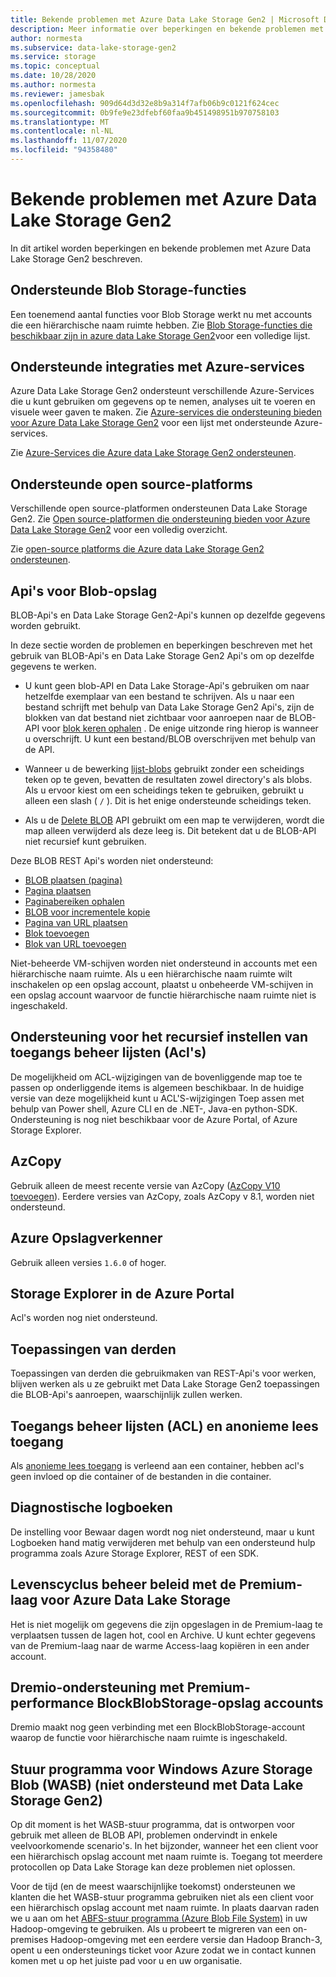 ```yaml
---
title: Bekende problemen met Azure Data Lake Storage Gen2 | Microsoft Docs
description: Meer informatie over beperkingen en bekende problemen met Azure Data Lake Storage Gen2.
author: normesta
ms.subservice: data-lake-storage-gen2
ms.service: storage
ms.topic: conceptual
ms.date: 10/28/2020
ms.author: normesta
ms.reviewer: jamesbak
ms.openlocfilehash: 909d64d3d32e8b9a314f7afb06b9c0121f624cec
ms.sourcegitcommit: 0b9fe9e23dfebf60faa9b451498951b970758103
ms.translationtype: MT
ms.contentlocale: nl-NL
ms.lasthandoff: 11/07/2020
ms.locfileid: "94358480"
---
```

# <a name="known-issues-with-azure-data-lake-storage-gen2"></a>Bekende problemen met Azure Data Lake Storage Gen2

In dit artikel worden beperkingen en bekende problemen met Azure Data Lake Storage Gen2 beschreven.

## <a name="supported-blob-storage-features"></a>Ondersteunde Blob Storage-functies

Een toenemend aantal functies voor Blob Storage werkt nu met accounts die een hiërarchische naam ruimte hebben. Zie [Blob Storage-functies die beschikbaar zijn in azure data Lake Storage Gen2](data-lake-storage-supported-blob-storage-features.md)voor een volledige lijst.

## <a name="supported-azure-service-integrations"></a>Ondersteunde integraties met Azure-services

Azure Data Lake Storage Gen2 ondersteunt verschillende Azure-Services die u kunt gebruiken om gegevens op te nemen, analyses uit te voeren en visuele weer gaven te maken. Zie [Azure-services die ondersteuning bieden voor Azure Data Lake Storage Gen2](data-lake-storage-supported-azure-services.md) voor een lijst met ondersteunde Azure-services.

Zie [Azure-Services die Azure data Lake Storage Gen2 ondersteunen](data-lake-storage-supported-azure-services.md).

## <a name="supported-open-source-platforms"></a>Ondersteunde open source-platforms

Verschillende open source-platformen ondersteunen Data Lake Storage Gen2. Zie [Open source-platformen die ondersteuning bieden voor Azure Data Lake Storage Gen2](data-lake-storage-supported-open-source-platforms.md) voor een volledig overzicht.

Zie [open-source platforms die Azure data Lake Storage Gen2 ondersteunen](data-lake-storage-supported-open-source-platforms.md).

## <a name="blob-storage-apis"></a>Api's voor Blob-opslag

BLOB-Api's en Data Lake Storage Gen2-Api's kunnen op dezelfde gegevens worden gebruikt.

In deze sectie worden de problemen en beperkingen beschreven met het gebruik van BLOB-Api's en Data Lake Storage Gen2 Api's om op dezelfde gegevens te werken.

* U kunt geen blob-API en Data Lake Storage-Api's gebruiken om naar hetzelfde exemplaar van een bestand te schrijven. Als u naar een bestand schrijft met behulp van Data Lake Storage Gen2 Api's, zijn de blokken van dat bestand niet zichtbaar voor aanroepen naar de BLOB-API voor [blok keren ophalen](https://docs.microsoft.com/rest/api/storageservices/get-block-list) . De enige uitzonde ring hierop is wanneer u overschrijft. U kunt een bestand/BLOB overschrijven met behulp van de API.

* Wanneer u de bewerking [lijst-blobs](https://docs.microsoft.com/rest/api/storageservices/list-blobs) gebruikt zonder een scheidings teken op te geven, bevatten de resultaten zowel directory's als blobs. Als u ervoor kiest om een scheidings teken te gebruiken, gebruikt u alleen een slash ( `/` ). Dit is het enige ondersteunde scheidings teken.

* Als u de [Delete BLOB](https://docs.microsoft.com/rest/api/storageservices/delete-blob) API gebruikt om een map te verwijderen, wordt die map alleen verwijderd als deze leeg is. Dit betekent dat u de BLOB-API niet recursief kunt gebruiken.

Deze BLOB REST Api's worden niet ondersteund:

* [BLOB plaatsen (pagina)](https://docs.microsoft.com/rest/api/storageservices/put-blob)
* [Pagina plaatsen](https://docs.microsoft.com/rest/api/storageservices/put-page)
* [Paginabereiken ophalen](https://docs.microsoft.com/rest/api/storageservices/get-page-ranges)
* [BLOB voor incrementele kopie](https://docs.microsoft.com/rest/api/storageservices/incremental-copy-blob)
* [Pagina van URL plaatsen](https://docs.microsoft.com/rest/api/storageservices/put-page-from-url)
* [Blok toevoegen](https://docs.microsoft.com/rest/api/storageservices/append-block)
* [Blok van URL toevoegen](https://docs.microsoft.com/rest/api/storageservices/append-block-from-url)


Niet-beheerde VM-schijven worden niet ondersteund in accounts met een hiërarchische naam ruimte. Als u een hiërarchische naam ruimte wilt inschakelen op een opslag account, plaatst u onbeheerde VM-schijven in een opslag account waarvoor de functie hiërarchische naam ruimte niet is ingeschakeld.

<a id="api-scope-data-lake-client-library"></a>

## <a name="support-for-setting-access-control-lists-acls-recursively"></a>Ondersteuning voor het recursief instellen van toegangs beheer lijsten (Acl's)

De mogelijkheid om ACL-wijzigingen van de bovenliggende map toe te passen op onderliggende items is algemeen beschikbaar. In de huidige versie van deze mogelijkheid kunt u ACL'S-wijzigingen Toep assen met behulp van Power shell, Azure CLI en de .NET-, Java-en python-SDK. Ondersteuning is nog niet beschikbaar voor de Azure Portal, of Azure Storage Explorer.

<a id="known-issues-tools"></a>

## <a name="azcopy"></a>AzCopy

Gebruik alleen de meest recente versie van AzCopy ([AzCopy V10 toevoegen](https://docs.microsoft.com/azure/storage/common/storage-use-azcopy-v10?toc=%2fazure%2fstorage%2ftables%2ftoc.json)). Eerdere versies van AzCopy, zoals AzCopy v 8.1, worden niet ondersteund.

<a id="storage-explorer"></a>

## <a name="azure-storage-explorer"></a>Azure Opslagverkenner

Gebruik alleen versies `1.6.0` of hoger.

<a id="explorer-in-portal"></a>

## <a name="storage-explorer-in-the-azure-portal"></a>Storage Explorer in de Azure Portal

Acl's worden nog niet ondersteund.

<a id="third-party-apps"></a>

## <a name="third-party-applications"></a>Toepassingen van derden

Toepassingen van derden die gebruikmaken van REST-Api's voor werken, blijven werken als u ze gebruikt met Data Lake Storage Gen2 toepassingen die BLOB-Api's aanroepen, waarschijnlijk zullen werken.

## <a name="access-control-lists-acl-and-anonymous-read-access"></a>Toegangs beheer lijsten (ACL) en anonieme lees toegang

Als [anonieme lees toegang](storage-manage-access-to-resources.md) is verleend aan een container, hebben acl's geen invloed op die container of de bestanden in die container.

## <a name="diagnostic-logs"></a>Diagnostische logboeken

De instelling voor Bewaar dagen wordt nog niet ondersteund, maar u kunt Logboeken hand matig verwijderen met behulp van een ondersteund hulp programma zoals Azure Storage Explorer, REST of een SDK.

## <a name="lifecycle-management-policies-with-premium-tier-for-azure-data-lake-storage"></a>Levenscyclus beheer beleid met de Premium-laag voor Azure Data Lake Storage

Het is niet mogelijk om gegevens die zijn opgeslagen in de Premium-laag te verplaatsen tussen de lagen hot, cool en Archive. U kunt echter gegevens van de Premium-laag naar de warme Access-laag kopiëren in een ander account.

## <a name="dremio-support-with-premium-performance-blockblobstorage-storage-accounts"></a>Dremio-ondersteuning met Premium-performance BlockBlobStorage-opslag accounts

Dremio maakt nog geen verbinding met een BlockBlobStorage-account waarop de functie voor hiërarchische naam ruimte is ingeschakeld. 

## <a name="windows-azure-storage-blob-wasb-driver-unsupported-with-data-lake-storage-gen2"></a>Stuur programma voor Windows Azure Storage Blob (WASB) (niet ondersteund met Data Lake Storage Gen2)

Op dit moment is het WASB-stuur programma, dat is ontworpen voor gebruik met alleen de BLOB API, problemen ondervindt in enkele veelvoorkomende scenario's. In het bijzonder, wanneer het een client voor een hiërarchisch opslag account met naam ruimte is. Toegang tot meerdere protocollen op Data Lake Storage kan deze problemen niet oplossen. 

Voor de tijd (en de meest waarschijnlijke toekomst) ondersteunen we klanten die het WASB-stuur programma gebruiken niet als een client voor een hiërarchisch opslag account met naam ruimte. In plaats daarvan raden we u aan om het [ABFS-stuur programma (Azure Blob File System)](data-lake-storage-abfs-driver.md) in uw Hadoop-omgeving te gebruiken. Als u probeert te migreren van een on-premises Hadoop-omgeving met een eerdere versie dan Hadoop Branch-3, opent u een ondersteunings ticket voor Azure zodat we in contact kunnen komen met u op het juiste pad voor u en uw organisatie.
